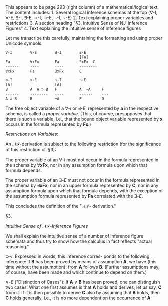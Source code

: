 <thinking>
This appears to be page 293 (right column) of a mathematical/logical text. The content includes:
1. Several logical inference schemas at the top (∀-I, ∀-E, ∃-I, ∃-E, ⊃-I, ⊃-E, ¬-I, ¬-E)
2. Text explaining proper variables and restrictions
3. A section heading "§3. Intuitive Sense of NJ-Inference Figures"
4. Text explaining the intuitive sense of inference figures

Let me transcribe this carefully, maintaining the formatting and using proper Unicode symbols.
</thinking>

```txt
∀-I        ∀-E        ∃-I        ∃-E
                                 [Fa]
Fa         ∀xFx       Fa         ∃xFx  C
------     ----       ----       --------
∀xFx       Fa         ∃xFx       C

⊃-I        ⊃-E        ¬-I        ¬-E
[A]                   [A]
B          A  A ⊃ B   F          A  ¬A     F
------     --------   ----       ------    ---
A ⊃ B      B          ¬A         F         D
```

The free object variable of a ∀-*I* or ∃-*E*,
represented by **a** in the respective schema, is called
a *proper variable*. (This, of course, presupposes that
there is such a variable, i.e., that the bound object
variable represented by **x** occurs in the formula
represented by **Fx**.)

*Restrictions on Variables*:

An 𝒩ℐ-derivation is subject to the following
restriction (for the significance of this restriction
cf. §3):

The proper variable of an ∀-*I* must not occur
in the formula represented in the schema by
∀**xFx**, nor in any assumption formula upon which
that formula depends.

The proper variable of an ∃-*E* must not occur in
the formula represented in the schema by ∃**xFx**;
nor in an upper formula represented by **C**; nor in
any assumption formula upon which that formula
depends, with the exception of the assumption
formula represented by **Fa** correlated with the
∃-*E*.

This concludes the definition of the "𝒩ℐ-
derivation."

§3.

*Intuitive Sense of* 𝒩ℐ-*Inference Figures*

We shall explain the intuitive sense of a number
of inference figure schemata and thus try to show
how the calculus in fact reflects "actual reasoning."

⊃-*I*: Expressed in words, this inference corres-
ponds to the following inference: If **B** has been
proved by means of assumption **A**, we have (this
time without the assumption): from **A** follows **B**.
(Further assumptions may, of course, have been
made and which continue to depend on them.)

∨-*E* ("Distinction of Cases"): If **A** ∨ **B** has been
proved, one can distinguish two cases: What one
first assumes is that **A** holds and derives, let us say,
**C** from it. If it is then possible to derive **C** also by
assuming that **B** holds, then **C** holds generally, i.e.,
it is no more dependent on the occurrence of **A**
